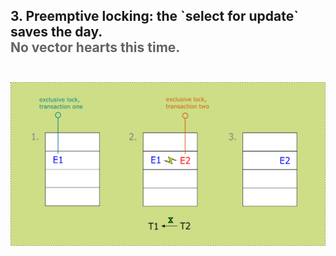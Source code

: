<h2>3. Preemptive locking: the `select for update` saves the day.<br/>
<span style="color:rgb(99,99,99)">No vector hearts this time.</span>
<br/><br/></h2>

![](../../../../../../../../../scenario1b.png)